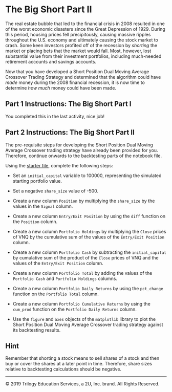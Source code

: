 # The Big Short Part II

The real estate bubble that led to the financial crisis in 2008 resulted in one of the worst economic disasters since the Great Depression of 1929. During this period, housing prices fell precipitously, causing massive ripples throughout the U.S. economy and ultimately causing the stock market to crash. Some keen investors profited off of the recession by *shorting* the market or placing bets that the market would fall. Most, however, lost substantial value from their investment portfolios, including much-needed retirement accounts and savings accounts.

Now that you have developed a Short Position Dual Moving Average Crossover Trading Strategy and determined that the algorithm could have *made* money during the 2008 financial recession, it is now time to determine *how much* money could have been made.

## Part 1 Instructions: The Big Short Part I

You completed this in the last activity, nice job!

## Part 2 Instructions: The Big Short Part II

The pre-requisite steps for developing the Short Position Dual Moving Average Crossover trading strategy have already been provided for you. Therefore, continue onwards to the backtesting parts of the notebook file.

Using the [starter file](Unsolved/the_big_short_part_2.ipynb.ipynb), complete the following steps:

* Set an `initial_capital` variable to 100000, representing the simulated starting portfolio value.

* Set a negative `share_size` value of -500.

* Create a new column `Position` by multiplying the `share_size` by the values in the `Signal` column.

* Create a new column `Entry/Exit Position` by using the `diff` function on the `Position` column.

* Create a new column `Portfolio Holdings` by multiplying the `Close` prices of VNQ by the cumulative sum of the values of the `Entry/Exit Position` column.

* Create a new column `Portfolio Cash` by subtracting the `initial_capital` by cumulative sum of the product of the `Close` prices of VNQ and the values of the `Entry/Exit Position` column.

* Create a new column `Portfolio Total` by adding the values of the `Portfolio Cash` and `Portfolio Holdings` columns.

* Create a new column `Portfolio Daily Returns` by using the `pct_change` function on the `Portfolio Total` column.

* Create a new column `Portfolio Cumulative Returns` by using the `cum_prod` function on the `Portfolio Daily Returns` column.

* Use the `figure` and `axes` objects of the `matplotlib` library to plot the Short Position Dual Moving Average Crossover trading strategy against its backtesting results.

## Hint

Remember that shorting a stock means to sell shares of a stock and then buy or cover the shares at a later point in time. Therefore, share sizes relative to backtesting calculations should be negative.

---

© 2019 Trilogy Education Services, a 2U, Inc. brand. All Rights Reserved.
